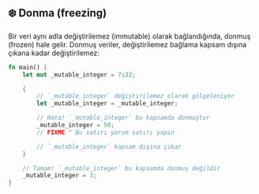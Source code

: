 ## ❄️ Donma (freezing)

Bir veri aynı adla değiştirilemez (immutable) olarak bağlandığında, donmuş (frozen) hale gelir. Donmuş veriler, değiştirilemez bağlama kapsam dışına çıkana kadar değiştirilemez:

```rust
fn main() {
    let mut _mutable_integer = 7i32;

    {
        // `_mutable_integer` değiştirilemez olarak gölgeleniyor
        let _mutable_integer = _mutable_integer;

        // Hata! `_mutable_integer` bu kapsamda donmuştur
        _mutable_integer = 50;
        // FIXME ^ Bu satırı yorum satırı yapın

        // `_mutable_integer` kapsam dışına çıkar
    }

    // Tamam! `_mutable_integer` bu kapsamda donmuş değildir
    _mutable_integer = 3;
}
```
